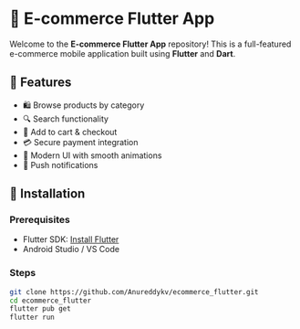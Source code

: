 # 🛒 E-commerce Flutter App

Welcome to the **E-commerce Flutter App** repository! This is a full-featured e-commerce mobile application built using **Flutter** and **Dart**.

## 📱 Features
- 🛍️ Browse products by category  
- 🔍 Search functionality  
- 🛒 Add to cart & checkout  
- 💳 Secure payment integration  
- 🎨 Modern UI with smooth animations  
- 🔔 Push notifications  

## 🚀 Installation

### Prerequisites  
- Flutter SDK: [Install Flutter](https://flutter.dev/docs/get-started/install)  
- Android Studio / VS Code  

### Steps  
```bash
git clone https://github.com/Anureddykv/ecommerce_flutter.git
cd ecommerce_flutter
flutter pub get
flutter run
